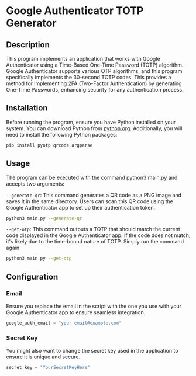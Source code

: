 # Google Authenticator TOTP Generator

## Description

This program implements an application that works with Google Authenticator using a Time-Based One-Time Password (TOTP) algorithm. Google Authenticator supports various OTP algorithms, and this program specifically implements the 30-second TOTP codes. This provides a method for implementing 2FA (Two-Factor Authentication) by generating One-Time Passwords, enhancing security for any authentication process.

## Installation

Before running the program, ensure you have Python installed on your system. You can download Python from [python.org](https://www.python.org/downloads/). Additionally, you will need to install the following Python packages:

```bash
pip install pyotp qrcode argparse

```
## Usage

The program can be executed with the command python3 main.py and accepts two arguments:

```--generate-qr```: This command generates a QR code as a PNG image and saves it in the same directory. Users can scan this QR code using the Google Authenticator app to set up their authentication token.

```bash
python3 main.py --generate-qr
```

```--get-otp```: This command outputs a TOTP that should match the current code displayed in the Google Authenticator app. If the code does not match, it's likely due to the time-bound nature of TOTP. Simply run the command again.

```bash
python3 main.py --get-otp
```
## Configuration

### Email
Ensure you replace the email in the script with the one you use with your Google Authenticator app to ensure seamless integration.

```python
google_auth_email = "your-email@example.com"
```

### Secret Key
You might also want to change the secret key used in the application to ensure it is unique and secure.

```python
secret_key = "YourSecretKeyHere"
```
